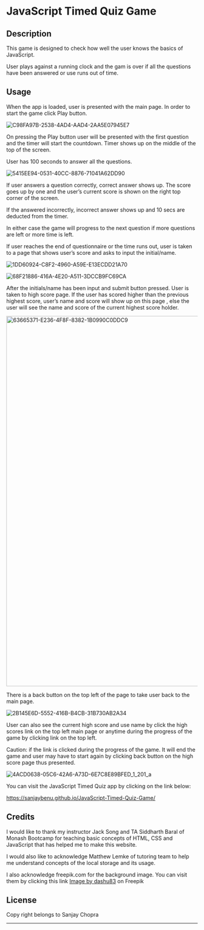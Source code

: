 # JavaScript Timed Quiz Game


## Description

This game is designed to check how well the user knows the basics of JavaScript.

User plays against a running clock and the gam is over if all the questions have been answered or use runs out of time.




## Usage

When the app is loaded, user is presented with the main page. In order to start the game click Play button.

![C98FA97B-2538-4AD4-AAD4-2AA5E07945E7](https://user-images.githubusercontent.com/105487471/225470470-1ff7207f-2b0b-4d4f-9975-bc57f19504d2.jpeg)

On pressing the Play button user will be presented with the first question and the timer will start the countdown. Timer shows up on the middle of the top of the screen.

User has 100 seconds to answer all the questions.

![5415EE94-0531-40CC-8876-71041A62DD90](https://user-images.githubusercontent.com/105487471/225470937-90e0a797-3124-49f8-8ce0-760db328c952.jpeg)


If user answers a question correctly, correct answer shows up. The score goes up by one and the user’s current score is shown on the right top corner of the screen.

If the answered incorrectly, incorrect answer shows up and 10 secs are deducted from the timer.

In either case the game will progress to the next question if more questions are left or more time is left.

If user reaches the end of questionnaire or the time runs out, user is taken to a page that shows user’s score and asks to input the initial/name. 

![1DD60924-C8F2-4960-A59E-E13ECDD21A70](https://user-images.githubusercontent.com/105487471/225472113-010c300c-33b2-4104-b5b2-0d6e135d3b24.jpeg)


![68F21886-416A-4E20-A511-3DCCB9FC69CA](https://user-images.githubusercontent.com/105487471/225472498-d46879a8-cf42-4984-82dc-b4b6f6208326.jpeg)

After the initials/name has been input and submit button pressed. User is taken to high score page. If the user has scored higher than the previous highest score, user’s name and score will show up on this page , else the user will see the name and score of the current highest score holder.

<img width="974" alt="63665371-E236-4F8F-8382-1B0990C0DDC9" src="https://user-images.githubusercontent.com/105487471/225473078-2cdce553-0159-48f8-80ac-9cf5fc4e4096.png">

There is a back button on the top left of the page to take user back to the main page. 

![2B145E6D-5552-416B-B4CB-31B730AB2A34](https://user-images.githubusercontent.com/105487471/225473635-71594cb4-0641-4127-bcc9-d763b85142e7.jpeg)

User can also see the current high score and use name by click the high scores link on the top left main page or anytime during the progress of the game by clicking link on the top left.

Caution: if the link is clicked during the progress of the game. It will end the game and user may have to start again by clicking back button on the high score page thus presented.

![4ACD0638-05C6-42A6-A73D-6E7C8E89BFED_1_201_a](https://user-images.githubusercontent.com/105487471/225474334-02761c9b-7d02-4a65-8759-1c39d4577526.jpeg)


You can visit the JavaScript Timed Quiz app by clicking on the link below:

https://sanjaybenu.github.io/JavaScript-Timed-Quiz-Game/

## Credits

I would like to thank my instructor Jack Song  and TA Siddharth Baral of Monash Bootcamp for teaching basic concepts of HTML, CSS  and  JavaScript that has helped me to make this website. 

I would also like to acknowledge Matthew Lemke of tutoring team to help me understand concepts of the local storage and its usage.

I also acknowledge freepik.com for the background image. You can visit them by clicking this link  <a href="https://www.freepik.com/free-photo/color-interrogation-symbols_973683.htm#query=question%20mark%20background&position=3&from_view=search&track=ais">Image by dashu83</a> on Freepik


## License

Copy right belongs to Sanjay Chopra

---

